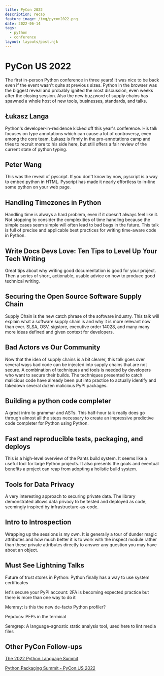 ```yaml
---
title: PyCon 2022
description: recap
feature_image: /img/pycon2022.png
date: 2022-06-14
tags:
  - python
  - conference
layout: layouts/post.njk
---
```

# PyCon US 2022
The first in-person Python conference in three years! It was nice to be back even if the event wasn't quite at previous sizes. Python in the browser was the biggest reveal and probably ignited the most discussion, even weeks after the closing session. Also the new buzzword of supply chains has spawned a whole host of new tools, businesses, standards, and talks.

## Łukasz Langa
Python's developer-in-residence kicked off this year's conference. His talk focuses on type annotations which can cause a lot of controversy, even among the core team. Łukasz is firmly in the pro-annotations camp and tries to recruit more to his side here, but still offers a fair review of the current state of python typing.

## Peter Wang
This was the reveal of pyscript. If you don't know by now, pyscript is a way to embed python in HTML. Pyscript has made it nearly effortless to in-line some python on your web page.

## Handling Timezones in Python
Handling time is always a hard problem, even if it doesn't always feel like it. Not stopping to consider the complexities of time handling because the simple cases seem simple will often lead to bad bugs in the future. This talk is full of precise and applicable best practices for writing time-aware code in Python.

## Write Docs Devs Love: Ten Tips to Level Up Your Tech Writing
Great tips about why writing good documentation is good for your project. Then a series of short, actionable, usable advice on how to produce good technical writing.

## Securing the Open Source Software Supply Chain
Supply Chain is the new catch phrase of the software industry. This talk will explain what a software supply chain is and why it is more relevant now than ever. SLSA, OSV, sigstore, executive order 14028, and many many more ideas defined and given context for developers.

## Bad Actors vs Our Community
Now that the idea of supply chains is a bit clearer, this talk goes over several ways bad code can be injected into supply chains that are not secure. A combination of techniques and tools is needed by developers who want to secure their builds. The techniques presented to catch malicious code have already been put into practice to actually identify and takedown several dozen malicious PyPI packages.

## Building a python code completer
A great intro to grammar and ASTs. This half-hour talk really does go through almost all the steps necessary to create an impressive predictive code completer for Python using Python.

## Fast and reproducible tests, packaging, and deploys
This is a high-level overview of the Pants build system. It seems like a useful tool for large Python projects. It also presents the goals and eventual benefits a project can reap from adopting a holistic build system.

## Tools for Data Privacy
A very interesting approach to securing private data. The library demonstrated allows data privacy to be tested and deployed as code, seemingly inspired by infrastructure-as-code.

## Intro to Introspection
Wrapping up the sessions is my own. It is generally a tour of dunder magic attributes and how much better it is to work with the inspect module rather than these private attributes directly to answer any question you may have about an object.

## Must See Lightning Talks
Future of trust stores in Python: Python finally has a way to use system certificates

let's secure your PyPI account: 2FA is becoming expected practice but there is more than one way to do it

Memray: is this the new de-facto Python profiler?

Pepdocs: PEPs in the terminal

Semgrep: A language-agnostic static analysis tool, used here to lint media files

## Other PyCon Follow-ups
[The 2022 Python Language Summit](https://pyfound.blogspot.com/2022/05/the-2022-python-language-summit_01678898482.html)

[Python Packaging Summit - PyCon US 2022](https://hackmd.io/@gaborbernat/py-packaging-summit-2022)
